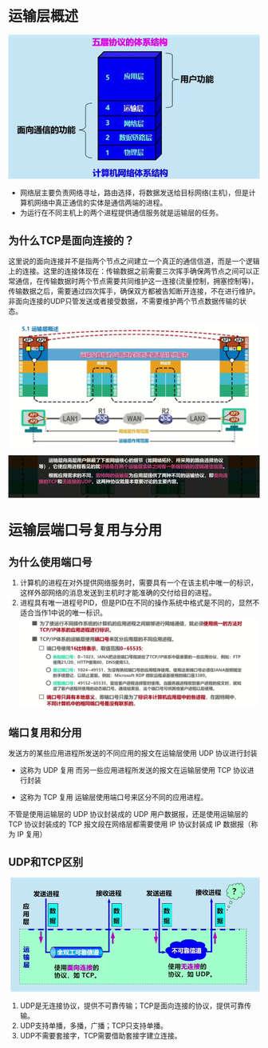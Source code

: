 



# 运输层概述
![输入图片说明](https://raw.githubusercontent.com/2985496686/-/master/imgs/%E4%BC%A0%E8%BE%93%E5%B1%82/13w46b0IuOdMUs4M.png)

- 网络层主要负责网络寻址，路由选择，将数据发送给目标网络(主机)，但是计算机网络中真正通信的实体是通信两端的进程。
- 为运行在不同主机上的两个进程提供通信服务就是运输层的任务。
## 为什么TCP是面向连接的？

这里说的面向连接并不是指两个节点之间建立一个真正的通信信道，而是一个逻辑上的连接。这里的连接体现在：传输数据之前需要三次挥手确保两节点之间可以正常通信，在传输数据时两个节点需要共同维护这一连接(流量控制，拥塞控制等)，传输数据之后，需要通过四次挥手，确保双方都被告知断开连接，不在进行维护。非面向连接的UDP只管发送或者接受数据，不需要维护两个节点数据传输的状态。


![输入图片说明](https://raw.githubusercontent.com/2985496686/-/master/imgs/%E4%BC%A0%E8%BE%93%E5%B1%82/rlaYS0BuSS8Uyaxn.png)

![输入图片说明](https://raw.githubusercontent.com/2985496686/-/master/imgs/%E4%BC%A0%E8%BE%93%E5%B1%82/PRXDvem5n9cZsKfL.png)


# 运输层端口号复用与分用

## 为什么使用端口号
1. 计算机的进程在对外提供网络服务时，需要具有一个在该主机中唯一的标识，这样外部网络的消息发送到主机时才能准确的交付给目的进程。
2. 进程具有唯一进程号PID，但是PID在不同的操作系统中格式是不同的，显然不适合当作1中说的唯一标识。
![输入图片说明](https://raw.githubusercontent.com/2985496686/-/master/imgs/%E4%BC%A0%E8%BE%93%E5%B1%82/NPQNWI2Z2FXKz99K.png)


## 端口复用和分用

发送方的某些应用进程所发送的不同应用的报文在运输层使用 UDP 协议进行封装

- 这称为 UDP 复用
而另一些应用进程所发送的报文在运输层使用 TCP 协议进行封装

- 这称为 TCP 复用
运输层使用端口号来区分不同的应用进程。

不管是使用运输层的 UDP 协议封装成的 UDP 用户数据报，还是使用运输层的 TCP 协议封装成的 TCP 报文段在网络层都需要使用 IP 协议封装成 IP 数据报（称为 IP 复用）


## UDP和TCP区别
![输入图片说明](https://raw.githubusercontent.com/2985496686/-/master/imgs/%E4%BC%A0%E8%BE%93%E5%B1%82/1O3C5NYHDv8k7Kii.png)
1. UDP是无连接协议，提供不可靠传输；TCP是面向连接的协议，提供可靠传输。
2. UDP支持单播，多播，广播；TCP只支持单播。
3. UDP不需要套接字，TCP需要借助套接字建立连接。
<!--stackedit_data:
eyJoaXN0b3J5IjpbLTE5NTY5NzI4OTQsLTE5Njk5MTMzNTUsOD
g1MTA1NTQyLC0xNjk5NTM5ODgxLC05OTAwOTIzMTVdfQ==
-->